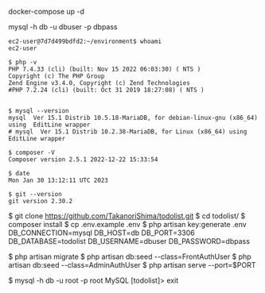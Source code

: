 docker-compose up -d

mysql -h db -u dbuser -p
dbpass

```
ec2-user@7d7d499bdfd2:~/environment$ whoami
ec2-user

$ php -v
PHP 7.4.33 (cli) (built: Nov 15 2022 06:03:30) ( NTS )
Copyright (c) The PHP Group
Zend Engine v3.4.0, Copyright (c) Zend Technologies
#PHP 7.2.24 (cli) (built: Oct 31 2019 18:27:08) ( NTS )


$ mysql --version
mysql  Ver 15.1 Distrib 10.5.18-MariaDB, for debian-linux-gnu (x86_64) using  EditLine wrapper
# mysql  Ver 15.1 Distrib 10.2.38-MariaDB, for Linux (x86_64) using  EditLine wrapper

$ composer -V
Composer version 2.5.1 2022-12-22 15:33:54

$ date
Mon Jan 30 13:12:11 UTC 2023

$ git --version
git version 2.30.2
```

$ git clone https://github.com/TakanoriShima/todolist.git
$ cd todolist/
$ composer install
$ cp .env.example .env
$ php artisan key:generate
.env
DB_CONNECTION=mysql
DB_HOST=db
DB_PORT=3306
DB_DATABASE=todolist
DB_USERNAME=dbuser
DB_PASSWORD=dbpass

$ php artisan migrate
$ php artisan db:seed --class=FrontAuthUser
$ php artisan db:seed --class=AdminAuthUser
$ php artisan serve --port=$PORT

$ mysql -h db -u root -p
root
MySQL [todolist]> exit